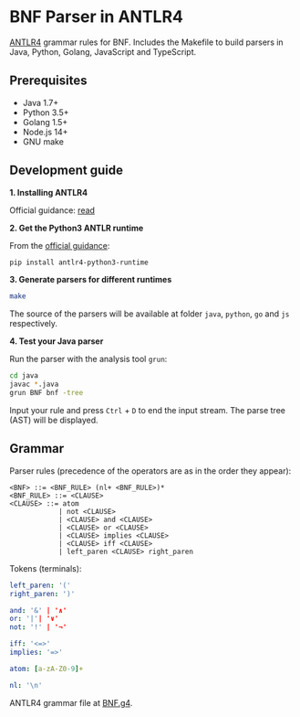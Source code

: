 # BNF Parser in ANTLR4

[ANTLR4](https://www.antlr.org/) grammar rules for BNF. Includes the Makefile to build parsers in Java, Python, Golang, JavaScript and TypeScript.

## Prerequisites

-   Java 1.7+
-   Python 3.5+
-   Golang 1.5+
-   Node.js 14+
-   GNU make

## Development guide

**1. Installing ANTLR4**

Official guidance: [read](https://github.com/antlr/antlr4/blob/master/doc/getting-started.md)

**2. Get the Python3 ANTLR runtime**

From the [official guidance](https://github.com/antlr/antlr4/blob/master/doc/python-target.mdd):

```bash
pip install antlr4-python3-runtime
```

**3. Generate parsers for different runtimes**

```bash
make
```

The source of the parsers will be available at folder `java`, `python`, `go` and `js` respectively.

**4. Test your Java parser**

Run the parser with the analysis tool `grun`:

```bash
cd java
javac *.java
grun BNF bnf -tree
```

Input your rule and press `Ctrl` + `D` to end the input stream. The parse tree (AST) will be displayed.

## Grammar

Parser rules (precedence of the operators are as in the order they appear):

```EBNF
<BNF> ::= <BNF_RULE> (nl+ <BNF_RULE>)*
<BNF_RULE> ::= <CLAUSE>
<CLAUSE> ::= atom
            | not <CLAUSE>
            | <CLAUSE> and <CLAUSE>
            | <CLAUSE> or <CLAUSE>
            | <CLAUSE> implies <CLAUSE>
            | <CLAUSE> iff <CLAUSE>
            | left_paren <CLAUSE> right_paren
```

Tokens (terminals):

```yml
left_paren: '('
right_paren: ')'

and: '&' | '∧'
or: '|'| '∨'
not: '!' | '¬'

iff: '<=>'
implies: '=>'

atom: [a-zA-Z0-9]+

nl: '\n'
```

ANTLR4 grammar file at [BNF.g4](./BNF.g4).

